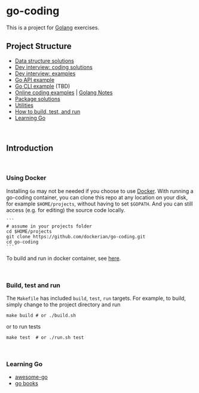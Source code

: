 # go-coding

This is a project for [Golang](https://golang.org/) exercises.


## Project Structure

  - [Data structure solutions](ds)
  - [Dev interview: coding solutions](puzzle)
  - [Dev interview: examples](interview)
  - [Go API example](api)
  - [Go CLI example](cli) (TBD)
  - [Online coding examples](demo) | [Golang Notes](demo/golang-notes.md)
  - [Package solutions](pkg)
  - [Utilities](utils)
  - [How to build, test, and run](#build-test-run)
  - [Learning Go](#learning-go)


<a name="readme"><br/></a>
## Introduction


<a name="using-docker"><br/></a>
### Using Docker

  Installing `Go` may not be needed if you choose to use [Docker](#docker). With running a go-coding container, you can clone this repo at any location on your disk, for example `$HOME/projects`, without having to set ```$GOPATH```. And you can still access (e.g. for editing) the source code locally.

    ```
    # assume in your projects folder
    cd $HOME/projects
    git clone https://github.com/dockerian/go-coding.git
    cd go-coding
    ```

To build and run in docker container, see [here](tools/README.md#docker).



<a name="build-test-run"><br/></a>
### Build, test and run

The `Makefile` has included `build`, `test`, `run` targets. For example, to build, simply change to the project directory and run

  ```
  make build # or ./build.sh
  ```

or to run tests

  ```
  make test  # or ./run.sh test
  ```




<br/><a name="learning-go"></a>
### Learning Go
- [awesome-go](https://github.com/avelino/awesome-go)
- [go books](https://github.com/dariubs/GoBooks)
